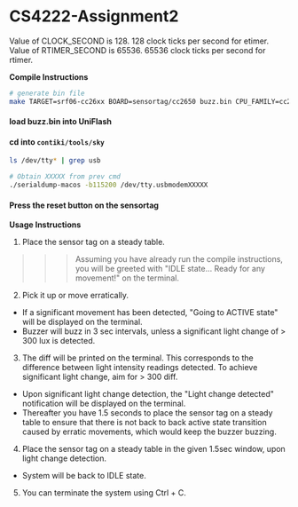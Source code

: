 # CS4222-Assignment2
Value of CLOCK_SECOND is 128. 128 clock ticks per second for etimer. 
Value of RTIMER_SECOND is 65536. 65536 clock ticks per second for rtimer. 

**Compile Instructions**
```bash
# generate bin file
make TARGET=srf06-cc26xx BOARD=sensortag/cc2650 buzz.bin CPU_FAMILY=cc26xx
``` 
#### load buzz.bin into UniFlash

#### cd into `contiki/tools/sky`

```bash 
ls /dev/tty* | grep usb
```

```bash
# Obtain XXXXX from prev cmd
./serialdump-macos -b115200 /dev/tty.usbmodemXXXXX
```

#### Press the reset button on the sensortag

**Usage Instructions**
1) Place the sensor tag on a steady table.
>>> Assuming you have already run the compile instructions, you will be greeted with "IDLE state... Ready for any movement!" on the terminal. 
2) Pick it up or move erratically.
- If a significant movement has been detected, "Going to ACTIVE state" will be displayed on the terminal. 
- Buzzer will buzz in 3 sec intervals, unless a significant light change of > 300 lux is detected. 
3) The diff will be printed on the terminal. This corresponds to the difference between light intensity readings detected. To achieve significant light change, aim for > 300 diff.
- Upon significant light change detection, the "Light change detected" notification will be displayed on the terminal. 
- Thereafter you have 1.5 seconds to place the sensor tag on a steady table to ensure that there is not back to back active state transition caused by erratic movements, which would keep the buzzer buzzing. 
4) Place the sensor tag on a steady table in the given 1.5sec window, upon light change detection.
- System will be back to IDLE state.
5) You can terminate the system using Ctrl + C. 


